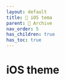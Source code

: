 ```yaml
---
layout: default
title: 🍏 iOS tema
parent: 📖 Archive
nav_order: 5
has_children: true
has_toc: true
---
```


# iOS theme
